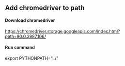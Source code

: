 ## Add chromedriver to path


#### Download chromedriver
https://chromedriver.storage.googleapis.com/index.html?path=80.0.3987.106/


#### Run command
export PYTHONPATH="../"
